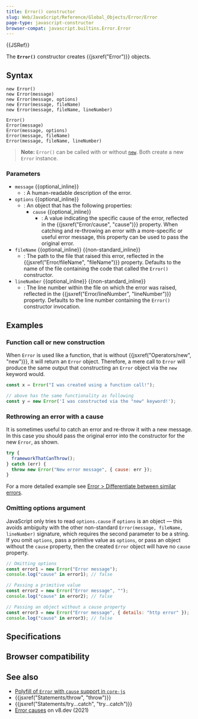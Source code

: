 ```yaml
---
title: Error() constructor
slug: Web/JavaScript/Reference/Global_Objects/Error/Error
page-type: javascript-constructor
browser-compat: javascript.builtins.Error.Error
---
```


{{JSRef}}

The **`Error()`** constructor creates {{jsxref("Error")}} objects.

## Syntax

```js-nolint
new Error()
new Error(message)
new Error(message, options)
new Error(message, fileName)
new Error(message, fileName, lineNumber)

Error()
Error(message)
Error(message, options)
Error(message, fileName)
Error(message, fileName, lineNumber)
```

> **Note:** `Error()` can be called with or without [`new`](/Web/JavaScript/Reference/Operators/new). Both create a new `Error` instance.

### Parameters

- `message` {{optional_inline}}
  - : A human-readable description of the error.
- `options` {{optional_inline}}
  - : An object that has the following properties:
    - `cause` {{optional_inline}}
      - : A value indicating the specific cause of the error, reflected in the {{jsxref("Error/cause", "cause")}} property. When catching and re-throwing an error with a more-specific or useful error message, this property can be used to pass the original error.
- `fileName` {{optional_inline}} {{non-standard_inline}}
  - : The path to the file that raised this error, reflected in the {{jsxref("Error/fileName", "fileName")}} property. Defaults to the name of the file containing the code that called the `Error()` constructor.
- `lineNumber` {{optional_inline}} {{non-standard_inline}}
  - : The line number within the file on which the error was raised, reflected in the {{jsxref("Error/lineNumber", "lineNumber")}} property. Defaults to the line number containing the `Error()` constructor invocation.

## Examples

### Function call or new construction

When `Error` is used like a function, that is without {{jsxref("Operators/new", "new")}}, it will return an `Error` object.
Therefore, a mere call to `Error` will produce the same output that constructing an `Error` object via the `new` keyword would.

```js
const x = Error("I was created using a function call!");

// above has the same functionality as following
const y = new Error('I was constructed via the "new" keyword!');
```

### Rethrowing an error with a cause

It is sometimes useful to catch an error and re-throw it with a new message.
In this case you should pass the original error into the constructor for the new `Error`, as shown.

```js
try {
  frameworkThatCanThrow();
} catch (err) {
  throw new Error("New error message", { cause: err });
}
```

For a more detailed example see [Error > Differentiate between similar errors](/Web/JavaScript/Reference/Global_Objects/Error#differentiate_between_similar_errors).

### Omitting options argument

JavaScript only tries to read `options.cause` if `options` is an object — this avoids ambiguity with the other non-standard `Error(message, fileName, lineNumber)` signature, which requires the second parameter to be a string. If you omit `options`, pass a primitive value as `options`, or pass an object without the `cause` property, then the created `Error` object will have no `cause` property.

```js
// Omitting options
const error1 = new Error("Error message");
console.log("cause" in error1); // false

// Passing a primitive value
const error2 = new Error("Error message", "");
console.log("cause" in error2); // false

// Passing an object without a cause property
const error3 = new Error("Error message", { details: "http error" });
console.log("cause" in error3); // false
```

## Specifications



## Browser compatibility



## See also

- [Polyfill of `Error` with `cause` support in `core-js`](https://github.com/zloirock/core-js#ecmascript-error)
- {{jsxref("Statements/throw", "throw")}}
- {{jsxref("Statements/try...catch", "try...catch")}}
- [Error causes](https://v8.dev/features/error-cause) on v8.dev (2021)
